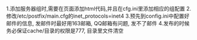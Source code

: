1.添加服务器组时,需要在页面添加html代码,并且在cfg.ini里添加相应的组配置
2.修改/etc/postfix/main.cfg的inet_protocols=inet4
3.预先到config.ini中配置好邮件的信息, 发邮件时最好用163邮箱, QQ邮箱有问题, 发不了邮件
4.发布的时候务必保证cache/目录的权限是777, 目录里文件清空
